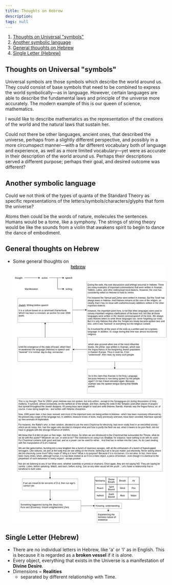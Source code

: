 ```yaml
---
title: Thoughts on Hebrew
description:
tags: null
---
```


1. [Thoughts on Universal "symbols"](#thoughts-on-universal-symbols)
2. [Another symbolic language](#another-symbolic-language)
3. [General thoughts on Hebrew](#general-thoughts-on-hebrew)
4. [Single Letter (Hebrew)](#single-letter-hebrew)

## Thoughts on Universal "symbols"

Universal symbols are those symbols which describe the world around us. They could consist of base symbols that need to be combined to express the world symbolically&mdash;as in language. However, certain languages are able to describe the fundamental laws and principle of the universe more accurately. The modern example of this is our queen of science, mathematics.

I would like to describe mathematics as the representation of the creations of the world and the natural laws that sustain her.

Could not there be other languages, ancient ones, that described the universe, perhaps from a slightly different perspective, and possibly in a more circumspect manner&mdash;with a far different vocabulary both of language and experience, as well as a more limited vocabulary&mdash;yet were as accurate in their description of the world around us. Perhaps their descriptions served a different purpose; perhaps their goal, and desired outcome was different?

## Another symbolic language

Could we not think of the types of quanta of the Standard Theory as specific representations of the letters/symbols/characters/glyphs that form the universe?

Atoms then could be the words of nature, molecules the sentences. Humans would be a tome, like a symphony. The strings of string theory would be like the sounds from a violin that awakens spirit to begin to dance the dance of embodiment.

## General thoughts on Hebrew

- Some general thoughts on ![Hebrew](/site/posts/img/neshama/judaica/hebrew.png)

## Single Letter (Hebrew)

- There are no individual letters in Hebrew, like 'a' or 'I' as in English. This is because it is regarded as a **broken vessel** if it is alone.
- Every object, everything that exists in the Universe is a manifestation of **Divine Desire**.
- Dimensions = **Realities**
  - separated by different relationship with Time.

